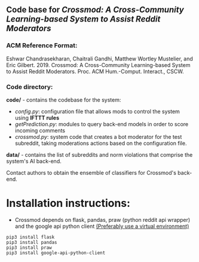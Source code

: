 ## Code base for *Crossmod: A Cross-Community Learning-based System to Assist Reddit Moderators*

### ACM Reference Format: 
Eshwar Chandrasekharan, Chaitrali Gandhi, Matthew Wortley Mustelier, and Eric Gilbert. 2019. Crossmod: A
Cross-Community Learning-based System to Assist Reddit Moderators. Proc. ACM Hum.-Comput. Interact., CSCW.

### Code directory: 

**code/** - contains the codebase for the system:
  * *config.py*: configuration file that allows mods to control the system using **IFTTT rules**
  * *getPrediction.py*: modules to query back-end models in order to score incoming comments
  * *crossmod.py*: system code that creates a bot moderator for the test subreddit, taking moderations actions based on the configuration file.

**data/** - contains the list of subreddits and norm violations that comprise the system's AI back-end.

Contact authors to obtain the ensemble of classifiers for Crossmod's back-end.

# Installation instructions:

* Crossmod depends on flask, pandas, praw (python reddit api wrapper) and the google api python client 
  [(Preferably use a virtual environment)](https://realpython.com/python-virtual-environments-a-primer/)
```
pip3 install flask
pip3 install pandas     
pip3 install praw  
pip3 install google-api-python-client
```